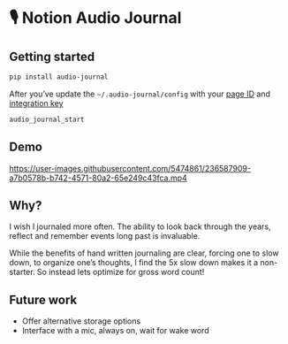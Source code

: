 # :studio_microphone: Notion Audio Journal

<!-- WARNING: THIS FILE WAS AUTOGENERATED! DO NOT EDIT! -->

## Getting started

``` bash
pip install audio-journal
```

After you’ve update the `~/.audio-journal/config` with your [page
ID](https://github.com/ramnes/notion-sdk-py/discussions/31) and
[integration key](https://www.notion.so/my-integrations)

``` bash
audio_journal_start
```

## Demo

https://user-images.githubusercontent.com/5474861/236587909-a7b0578b-b742-4571-80a2-65e249c43fca.mp4

## Why?

I wish I journaled more often. The ability to look back through the
years, reflect and remember events long past is invaluable.

While the benefits of hand written journaling are clear, forcing one to
slow down, to organize one’s thoughts, I find the 5x slow down makes it
a non-starter. So instead lets optimize for gross word count!

## Future work

- Offer alternative storage options
- Interface with a mic, always on, wait for wake word
